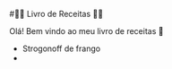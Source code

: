 #:woman_cook: Livro de Receitas :man_cook:

Olá! Bem vindo ao meu livro de receitas :wave:

- Strogonoff de frango
- 

